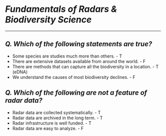 # ___Fundamentals of Radars & Biodiversity Science___
---------------

## ___Q. Which of the following statements are true?___
- Some species are studies much more than others. - T
- There are extensive datasets available from around the world. - F
- There are methods that can capture all the biodiversity in a location. - T (eDNA)
- We understand the causes of most biodiversity declines. - F

## ___Q. Which of the following are not a feature of radar data?___
- Radar data are collected systematically. - T
- Radar data are archived in the long term. - T
- Radar infrastructure is well funded. - T
- Radar data are easy to analyze. - F